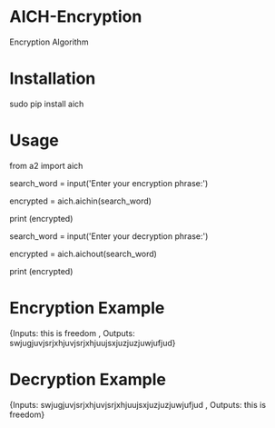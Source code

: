 # AICH-Encryption
 Encryption Algorithm


# Installation
sudo pip install aich

# Usage
from a2 import aich

search_word = input('Enter your encryption phrase:')

encrypted = aich.aichin(search_word)

print (encrypted)

search_word = input('Enter your decryption phrase:')

encrypted = aich.aichout(search_word)

print (encrypted)

# Encryption Example
{Inputs: this is freedom , Outputs: swjugjuvjsrjxhjuvjsrjxhjuujsxjuzjuzjuwjufjud}

# Decryption Example
{Inputs: swjugjuvjsrjxhjuvjsrjxhjuujsxjuzjuzjuwjufjud , Outputs: this is freedom}


